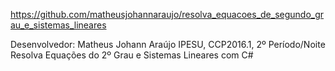 https://github.com/matheusjohannaraujo/resolva_equacoes_de_segundo_grau_e_sistemas_lineares

Desenvolvedor: Matheus Johann Araújo
IPESU, CCP2016.1, 2º Período/Noite
Resolva Equações do 2º Grau e Sistemas Lineares com C#
